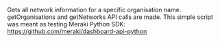Gets all network information for a specific organisation name.
getOrganisations and getNetworks API calls are made.
This simple script was meant as testing Meraki Python SDK:
https://github.com/meraki/dashboard-api-python
